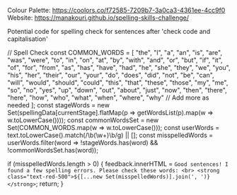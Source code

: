 Colour Palette: https://coolors.co/f72585-7209b7-3a0ca3-4361ee-4cc9f0
Website: https://manakouri.github.io/spelling-skills-challenge/

Potential code for spelling check for sentences after 'check code and capitalisation'

// Spell Check
const COMMON_WORDS = [
  "the", "I", "a", "an", "is", "are", "was", "were", "to", "in", "on", "at", "by", "with", "and", "or", "but", "if", "it",
  "of", "for", "from", "as", "has", "have", "had", "he", "she", "they", "we", "you", "his", "her", "their", "our", "your",
  "do", "does", "did", "not", "be", "can", "will", "would", "should", "could", "this", "that", "these", "those", "my", "me",
  "so", "no", "yes", "up", "down", "out", "about", "just", "now", "then", "there", "here", "how", "who", "what", "when", "where", "why"
  // Add more as needed
];
const stageWords = new Set(spellingData[currentStage].flatMap(p => getWordsList(p).map(w => w.toLowerCase())));
const commonWordsSet = new Set(COMMON_WORDS.map(w => w.toLowerCase()));
const userWords = text.toLowerCase().match(/\b(\w+)\b/g) || [];
const misspelledWords = userWords.filter(word => !stageWords.has(word) && !commonWordsSet.has(word));

if (misspelledWords.length > 0) {
    feedback.innerHTML = `Good sentences! I found a few spelling errors. Please check these words: <br> <strong class="text-red-500">${[...new Set(misspelledWords)].join(', ')}</strong>`;
    return;
}
